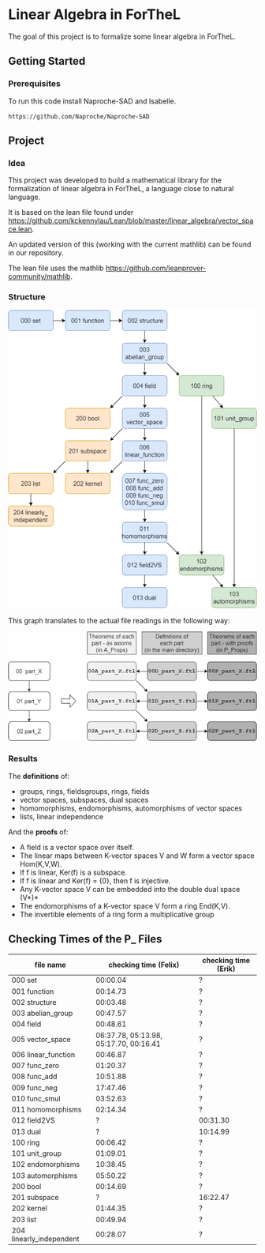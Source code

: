 # Linear Algebra in ForTheL

The goal of this project is to formalize some linear algebra in ForTheL.

## Getting Started

### Prerequisites

To run this code install Naproche-SAD and Isabelle.

```
https://github.com/Naproche/Naproche-SAD
```

## Project

### Idea

This project was developed to build a mathematical library for the formalization of linear algebra in ForTheL, a language close to natural language.

It is based on the lean file found under https://github.com/kckennylau/Lean/blob/master/linear_algebra/vector_space.lean.

An updated version of this (working with the current mathlib) can be found in our repository.

The lean file uses the mathlib https://github.com/leanprover-community/mathlib.

### Structure

![](project_structure.png)

This graph translates to the actual file readings in the following way:

![](project_structure_explained.png)


### Results

The **definitions** of:
- groups, rings, fieldsgroups, rings, fields
- vector spaces, subspaces, dual spaces
- homomorphisms, endomorphisms, automorphisms of vector spaces
- lists, linear independence

And the **proofs** of:
- A field is a vector space over itself.
- The linear maps between K-vector spaces V and W form a vector
space Hom(K,V,W).
- If f is linear, Ker(f) is a subspace.
- If f is linear and Ker(f) = {0}, then f is injective.
- Any K-vector space V can be embedded into the double dual space
(V*)*
- The endomorphisms of a K-vector space V form a ring End(K,V).
- The invertible elements of a ring form a multiplicative group


## Checking Times of the P_ Files

| file name                | checking time (Felix) | checking time (Erik) |
| ------------------------ | --------------------- | -------------------- |
| 000 set                  | 00:00.04 | ? |
| 001 function             | 00:14.73 | ? |
| 002 structure            | 00:03.48 | ? |
| 003 abelian_group        | 00:47.57 | ? |
| 004 field                | 00:48.61 | ? |
| 005 vector_space         | 06:37.78, 05:13.98, 05:17.70, 00:16.41 | ? |
| 006 linear_function      | 00:46.87 | ? |
| 007 func_zero            | 01:20.37 | ? |
| 008 func_add             | 10:51.88 | ? |
| 009 func_neg             | 17:47.46 | ? |
| 010 func_smul            | 03:52.63 | ? |
| 011 homomorphisms        | 02:14.34 | ? |
| 012 field2VS             | ? | 00:31.30 |
| 013 dual                 | ? | 10:14.99 |
| 100 ring                 | 00:06.42 | ? |
| 101 unit_group           | 01:09.01 | ? |
| 102 endomorphisms        | 10:38.45 | ? |
| 103 automorphisms        | 05:50.22 | ? |
| 200 bool                 | 00:14.69 | ? |
| 201 subspace             | ? | 16:22.47 |
| 202 kernel               | 01:44.35 | ? |
| 203 list                 | 00:49.94 | ? |
| 204 linearly_independent | 00:28.07 | ? |

